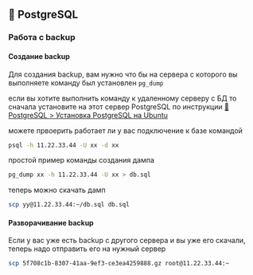 ## 🐘 PostgreSQL

### Работа с backup

#### Создание backup

Для создания backup, вам нужно что бы на сервера с которого вы выполняете команду был установлен `pg_dump`

если вы хотите выполнить команду к удаленному серверу с БД то сначала установите на этот сервер PostgreSQL по инструкции [🐘 PostgreSQL > Установка PostgreSQL на Ubuntu](install.md)

можете првоерить работает ли у вас подключение к базе командой
```sh
psql -h 11.22.33.44 -U xx -d xx
```

простой пример команды создания дампа
```sh
pg_dump xx -h 11.22.33.44 -U xx > db.sql
```

теперь можно скачать дамп
```sh
scp yy@11.22.33.44:~/db.sql db.sql
```

#### Разворачивание backup

Если у вас уже есть backup с другого сервера и вы уже его скачали, теперь надо отправить его на нужный сервер
```sh
scp 5f708c1b-8307-41aa-9ef3-ce3ea4259888.gz root@11.22.33.44:~
```

